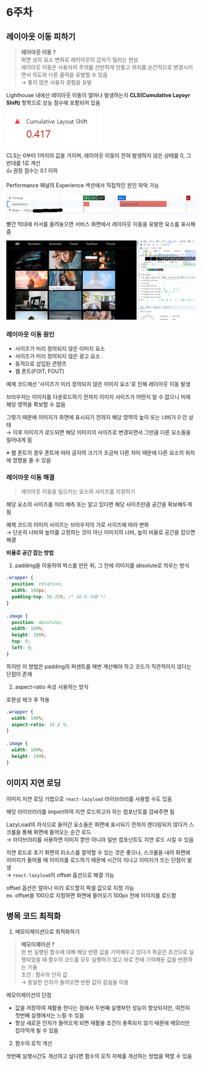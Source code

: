 # 6주차

## 레이아웃 이동 피하기

> **레이아웃 이동 ?**<br/>
> 화면 상의 요소 변화로 레이아웃이 갑자기 밀리는 현상<br/>
> 레이아웃 이동은 사용자의 주의를 산만하게 만들고 위치를 순간적으로 변경시키면서 의도와 다른 클릭을 유발할 수 있음 <br/>
> → 좋지 않은 사용자 경험을 유발

Lighthouse 내에선 레이아웃 이동이 얼마나 발생하는지 **CLS(Cumulative Layoyr Shift)** 항목으로 성능 점수에 포함되어 있음

![Alt text](image.png)

CLS는 0부터 1까지의 값을 가지며, 레이아웃 이동이 전혀 발생하지 않은 상태를 0, 그 반대를 1로 계산<br/>
👍 권장 점수는 0.1 이하

Performance 패널의 Experience 섹션에서 직접적인 원인 파악 가능

![Alt text](image-1.png)

빨간 막대에 커서를 올려놓으면 서비스 화면에서 레이아웃 이동을 유발한 요소를 표시해줌

![Alt text](image-3.png)

### 레이아웃 이동 원인

- 사이즈가 미리 정의되지 않은 이미지 요소
- 사이즈가 미리 정의되지 않은 광고 요소
- 동적으로 삽입된 콘텐츠
- 웹 폰트(FOIT, FOUT)

예제 코드에선 '사이즈가 미리 정의되지 않은 이미지 요소'로 인해 레이아웃 이동 발생

브라우저는 이미지를 다운로드하기 전까지 이미지 사이즈가 어떤지 알 수 없으니 미래 해당 영역을 확보할 수 없음

그렇기 때문에 이미지가 화면에 표시되기 전까지 해당 영역의 높이 또는 너비가 0 인 상태<br/>
→ 이후 이미지가 로드되면 해당 이미지의 사이즈로 변경되면서 그만큼 다른 요소들을 밀어내게 됨

※ 웹 폰트의 경우 폰트에 따라 글자의 크기가 조금씩 다른 차이 때문에 다른 요소의 위치에 영향을 줄 수 있음

### 레이아웃 이동 해결

> 레이아웃 이동을 일으키는 요소의 사이즈를 지정하기

해당 요소의 사이즈를 미리 예측 또는 알고 있다면 해당 사이즈만큼 공간을 확보해두게 됨

예제 코드의 이미지 사이즈는 브라우저의 가로 사이즈에 따라 변화<br/>
→ 단순히 너비와 높이를 고정하는 것이 아닌 이미지의 너비, 높이 비율로 공간을 잡으면 해결

**비율로 공간 잡는 방법**<br/>

1. padding을 이용하여 박스를 만든 뒤, 그 안에 이미지를 absolute로 띄우는 방식

```css
.wrapper {
  position: relative;
  width: 160px;
  padding-top: 56.25%; /* 16:9 비율 */
}

.image {
  position: absolute;
  width: 100%;
  height: 100%;
  top: 0;
  left: 0;
}
```

하지만 이 방법은 padding의 퍼센트를 매번 계산해야 하고 코드가 직관적이지 않다는 단점이 존재

2. aspect-ratio 속성 사용하는 방식

호환성 체크 후 적용

```css
.wrapper {
  width: 100%;
  aspect-ratio: 16 / 9;
}

.image {
  width: 100%;
  height: 100%;
}
```

## 이미지 지연 로딩

이미지 지연 로딩 기법으로 `react-lazyload` 라이브러리를 사용할 수도 있음

해당 라이브러리를 import하여 지연 로드하고자 하는 컴포넌트를 감싸주면 됨

LazyLoad의 자식으로 들어간 요소들은 화면에 표시되기 전까지 렌더링되지 않다가 스크롤을 통해 화면에 들어오는 순간 로드<br/>
→ 라이브러리를 사용하면 이미지 뿐만 아니라 일반 컴포넌트도 지연 로드 시킬 수 있음

지연 로드로 초기 화면의 리소스를 절약할 수 있는 것은 좋으나, 스크롤을 내려 화면에 이미지가 들어올 때 이미지를 로드하기 때문에 시간이 지나고 이미지가 뜨는 단점이 발생<br/>
→ `react-lazyload`의 offset 옵션으로 해결 가능

offset 옵션은 얼마나 미리 로드할지 픽셀 값으로 지정 가능<br/>
ex. offset을 100으로 지정하면 화면에 들어오기 100px 전에 이미지를 로드함

## 병목 코드 최적화

1. 메모이제이션으로 최적화하기

> **메모이제이션 ?**<br/>
> 한 번 실행된 함수에 대해 해당 반환 값을 기억해두고 있다가 똑같은 조건으로 실행되었을 때 함수의 코드를 모두 실행하기 않고 바로 전에 기억해둔 값을 반환하는 기술<br/>
> 조건 : 함수의 인자 값 <br/>
> → 동일한 인자가 들어오면 반환 값이 같음을 이용

메모이제이션의 단점

- 값을 저장하여 재활용 한다는 점에서 두번째 실행부턴 성능이 향상되지만, 여전히 첫번째 실행에서는 느릴 수 있음
- 항상 새로운 인자가 들어오게 되면 재활용 조건이 충족되지 않기 때문에 메모리만 잡아먹게 될 수 있음

2. 함수의 로직 개선

첫번째 실행시간도 개선하고 싶다면 함수의 로직 자체를 개선하는 방법을 택할 수 있음
